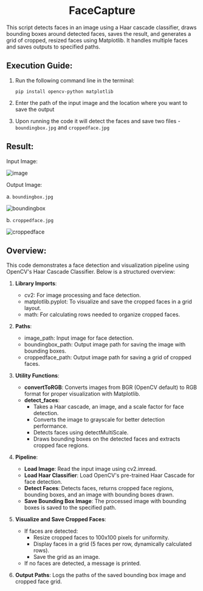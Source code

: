 <h1 align="center">FaceCapture</h1>
This script detects faces in an image using a Haar cascade classifier, draws bounding boxes around detected faces, saves the result, and generates a grid of cropped, resized faces using Matplotlib. It handles multiple faces and saves outputs to specified paths.

## Execution Guide:
1. Run the following command line in the terminal:
   ```
   pip install opencv-python matplotlib
   ```
   
2. Enter the path of the input image and the location where you want to save the output

3. Upon running the code it will detect the faces and save two files - `boundingbox.jpg` and `croppedface.jpg`

## Result:

   Input Image:

   ![image](https://github.com/user-attachments/assets/edf8187e-7ef7-4382-865d-3148a48a135d)

   Output Image:

   a. `boundingbox.jpg`

   ![boundingbox](https://github.com/user-attachments/assets/b84fdd1b-c7ce-485c-abfd-578a029ea6c2)

   b. `croppedface.jpg`

   ![croppedface](https://github.com/user-attachments/assets/99dd9dbb-b3a7-4646-b458-ce16743df22d)

## Overview:
This code demonstrates a face detection and visualization pipeline using OpenCV's Haar Cascade Classifier. Below is a structured overview:

1. **Library Imports**:
   - cv2: For image processing and face detection.
   - matplotlib.pyplot: To visualize and save the cropped faces in a grid layout.
   - math: For calculating rows needed to organize cropped faces.

2. **Paths**:
   - image_path: Input image for face detection.
   - boundingbox_path: Output image path for saving the image with bounding boxes.
   - croppedface_path: Output image path for saving a grid of cropped faces.

3. **Utility Functions**:
   - **convertToRGB**: Converts images from BGR (OpenCV default) to RGB format for proper visualization with Matplotlib.
   - **detect_faces**: 
     - Takes a Haar cascade, an image, and a scale factor for face detection.
     - Converts the image to grayscale for better detection performance.
     - Detects faces using detectMultiScale.
     - Draws bounding boxes on the detected faces and extracts cropped face regions.

4. **Pipeline**:
   - **Load Image**: Read the input image using cv2.imread.
   - **Load Haar Classifier**: Load OpenCV's pre-trained Haar Cascade for face detection.
   - **Detect Faces**: Detects faces, returns cropped face regions, bounding boxes, and an image with bounding boxes drawn.
   - **Save Bounding Box Image**: The processed image with bounding boxes is saved to the specified path.

5. **Visualize and Save Cropped Faces**:
   - If faces are detected:
     - Resize cropped faces to 100x100 pixels for uniformity.
     - Display faces in a grid (5 faces per row, dynamically calculated rows).
     - Save the grid as an image.
   - If no faces are detected, a message is printed.

6. **Output Paths**: Logs the paths of the saved bounding box image and cropped face grid.
